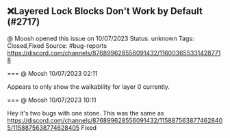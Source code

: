 ## ❌Layered Lock Blocks Don't Work by Default (#2717)
@ Moosh opened this issue on 10/07/2023
Status: unknown
Tags: Closed,Fixed
Source: #bug-reports https://discord.com/channels/876899628556091432/1160036553314287718


=== @ Moosh 10/07/2023 02:11

Appears to only show the walkability for layer 0 currently.

=== @ Moosh 10/07/2023 10:11

Hey it's two bugs with one stone. This was the same as https://discord.com/channels/876899628556091432/1158875638774628405/1158875638774628405
Fixed
